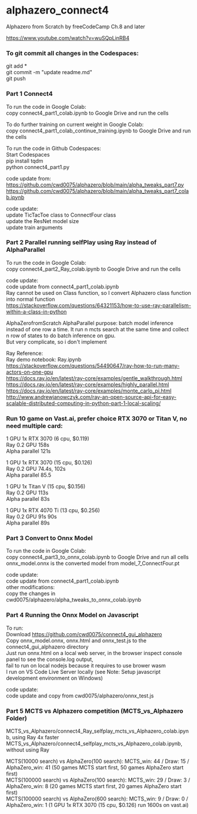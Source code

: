 # alphazero_connect4
Alphazero from Scratch by freeCodeCamp Ch.8 and later  

https://www.youtube.com/watch?v=wuSQpLinRB4  

### To git commit all changes in the Codespaces:  
git add *  
git commit -m "update readme.md"  
git push  

### Part 1 Connect4    
To run the code in Google Colab:  
copy connect4_part1_colab.ipynb to Google Drive and run the cells  

To do further training on current weight in Google Colab:  
copy connect4_part1_colab_continue_training.ipynb to Google Drive and run the cells  

To run the code in Github Codespaces:  
Start Codespaces  
pip install tqdm  
python connect4_part1.py    

code update from:  
https://github.com/cwd0075/alphazero/blob/main/alpha_tweaks_part7.py  
https://github.com/cwd0075/alphazero/blob/main/alpha_tweaks_part7_colab.ipynb  

code update:  
update TicTacToe class to ConnectFour class  
update the ResNet model size  
update train arguments  

### Part 2 Parallel running selfPlay using Ray instead of AlphaParallel    
To run the code in Google Colab:  
copy connect4_part2_Ray_colab.ipynb to Google Drive and run the cells  

code update:  
code update from connect4_part1_colab.ipynb  
Ray cannot be used on Class function, so I convert Alphazero class function into normal function  
https://stackoverflow.com/questions/64321153/how-to-use-ray-parallelism-within-a-class-in-python  

AlphaZerofromScratch AlphaParallel purpose: batch model inference instead of one row a time. It run n mcts search at the same time and collect n row of states to do batch inference on gpu.  
But very complicate, so i don't implement  

Ray Reference:  
Ray demo notebook: Ray.ipynb  
https://stackoverflow.com/questions/54490647/ray-how-to-run-many-actors-on-one-gpu  
https://docs.ray.io/en/latest/ray-core/examples/gentle_walkthrough.html  
https://docs.ray.io/en/latest/ray-core/examples/highly_parallel.html   
https://docs.ray.io/en/latest/ray-core/examples/monte_carlo_pi.html   
http://www.andrewjanowczyk.com/ray-an-open-source-api-for-easy-scalable-distributed-computing-in-python-part-1-local-scaling/  


### Run 10 game on Vast.ai, prefer choice RTX 3070 or Titan V, no need multiple card:  

1 GPU 1x RTX 3070 (6 cpu, $0.119)  
Ray 0.2 GPU 158s   
Alpha parallel 121s   

1 GPU 1x RTX 3070 (15 cpu, $0.126)   
Ray 0.2 GPU 74.4s, 102s  
Alpha parallel 85.5  

1 GPU 1x Titan V (15 cpu, $0.156)  
Ray 0.2 GPU 113s  
Alpha parallel 83s  

1 GPU 1x RTX 4070 Ti (13 cpu, $0.256)  
Ray 0.2 GPU 91s 90s  
Alpha parallel 89s  

### Part 3 Convert to Onnx Model  
To run the code in Google Colab:  
copy connect4_part3_to_onnx_colab.ipynb to Google Drive and run all cells  
onnx_model.onnx is the converted model from model_7_ConnectFour.pt  

code update:  
code update from connect4_part1_colab.ipynb  
other modifications:  
copy the changes in cwd0075/alphazero/alpha_tweaks_to_onnx_colab.ipynb  

### Part 4 Running the Onnx Model on Javascript  
To run:  
Download https://github.com/cwd0075/connect4_gui_alphazero  
Copy onnx_model.onnx, onnx.html and onnx_test.js to the connect4_gui_alphazero directory  
Just run onnx.html on a local web server, in the browser inspect console panel to see the console.log output,  
fail to run on local nodejs because it requires to use brower wasm  
I run on VS Code Live Server locally (see Note: Setup javascript development environment on Windows)  

code update:  
code update and copy from cwd0075/alphazero/onnx_test.js  

### Part 5 MCTS vs Alphazero competition (MCTS_vs_Alphazero Folder)   
MCTS_vs_Alphazero/connect4_Ray_selfplay_mcts_vs_Alphazero_colab.ipynb, using Ray 4x faster   
MCTS_vs_Alphazero/connect4_selfplay_mcts_vs_Alphazero_colab.ipynb, without using Ray  

MCTS(10000 search) vs AlphaZero(100 search): MCTS_win: 44 / Draw: 15 / AlphaZero_win: 41  (50 games MCTS start first, 50 games AlphaZero start first)    
MCTS(100000 search) vs AlphaZero(100 search): MCTS_win: 29 / Draw: 3 / AlphaZero_win: 8  (20 games MCTS start first, 20 games AlphaZero start first)  
MCTS(100000 search) vs AlphaZero(600 search): MCTS_win: 9 / Draw: 0 / AlphaZero_win: 1  (1 GPU 1x RTX 3070 (15 cpu, $0.126) run 1600s on vast.ai)     
  



